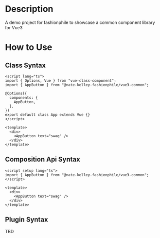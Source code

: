 # Description

A demo project for fashionphile to showcase a common component library for Vue3

# How to Use

## Class Syntax

```
<script lang="ts">
import { Options, Vue } from "vue-class-component";
import { AppButton } from "@nate-kelley-fashionphile/vue3-common";

@Options({
  components: {
    AppButton,
  },
})
export default class App extends Vue {}
</script>

<template>
  <div>
    <AppButton text="swag" />
  </div>
</template>
```

## Composition Api Syntax

```
<script setup lang="ts">
import { AppButton } from "@nate-kelley-fashionphile/vue3-common";
</script>

<template>
  <div>
    <AppButton text="swag" />
  </div>
</template>
```

## Plugin Syntax

TBD
